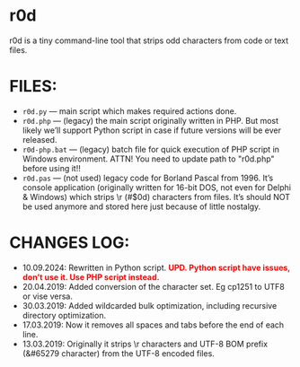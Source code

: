 # r0d
r0d is a tiny command-line tool that strips odd characters from code or text files.

# FILES:
 * `r0d.py` — main script which makes required actions done.
 * `r0d.php` — (legacy) the main script originally written in PHP. But most likely we’ll support Python script in case if future versions will be ever released.
 * `r0d-php.bat` — (legacy) batch file for quick execution of PHP script in Windows environment. ATTN! You need to update path to "r0d.php" before using it!!
 * `r0d.pas` — (not used) legacy code for Borland Pascal from 1996. It’s console application (originally written for 16-bit DOS, not even for Delphi & Windows) which strips \r (#$0d) characters from files. It’s should NOT be used anymore and stored here just because of little nostalgy.

# CHANGES LOG:
  * 10.09.2024: Rewritten in Python script. <b style="color: red">UPD. Python script have issues, don’t use it. Use PHP script instead.</b>
  * 20.04.2019: Added conversion of the character set. Eg cp1251 to UTF8 or vise versa.
  * 30.03.2019: Added wildcarded bulk optimization, including recursive directory optimization.
  * 17.03.2019: Now it removes all spaces and tabs before the end of each line.
  * 13.03.2019: Originally it strips \r characters and UTF-8 BOM prefix (&#65279 character) from the UTF-8 encoded files.
